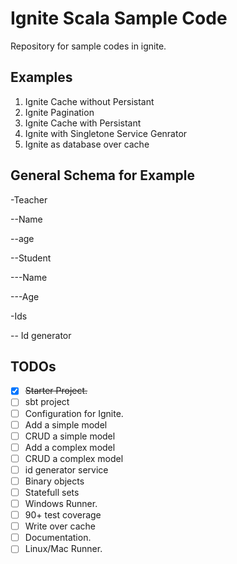 # Ignite Scala Sample Code

Repository for sample codes in ignite.


## Examples

1. Ignite Cache without Persistant
1. Ignite Pagination
1. Ignite Cache with Persistant
1. Ignite with Singletone Service Genrator
1. Ignite as database over cache


## General Schema for Example

-Teacher

--Name

--age

--Student

---Name

---Age

-Ids

-- Id generator

## TODOs

- [x] ~~Starter Project.~~
- [ ] sbt project
- [ ] Configuration for Ignite.
- [ ] Add a simple model
- [ ] CRUD a simple model
- [ ] Add a complex model
- [ ] CRUD a complex model
- [ ] id generator service
- [ ] Binary objects
- [ ] Statefull sets
- [ ] Windows Runner.
- [ ] 90+ test coverage
- [ ] Write over cache
- [ ] Documentation.
- [ ] Linux/Mac Runner.
